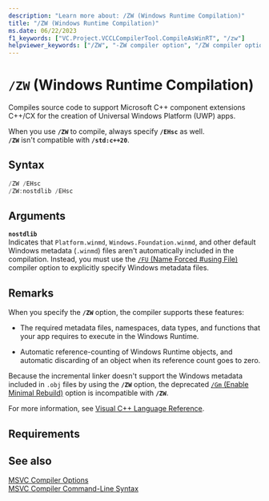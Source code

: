 ```yaml
---
description: "Learn more about: /ZW (Windows Runtime Compilation)"
title: "/ZW (Windows Runtime Compilation)"
ms.date: 06/22/2023
f1_keywords: ["VC.Project.VCCLCompilerTool.CompileAsWinRT", "/zw"]
helpviewer_keywords: ["/ZW", "-ZW compiler option", "/ZW compiler option", "-ZW", "Windows Runtime compiler option"]
---
```

# `/ZW` (Windows Runtime Compilation)

Compiles source code to support Microsoft C++ component extensions C++/CX for the creation of Universal Windows Platform (UWP) apps.

When you use **`/ZW`** to compile, always specify **`/EHsc`** as well.\
**`/ZW`** isn't compatible with **`/std:c++20`**.

## Syntax

```cpp
/ZW /EHsc
/ZW:nostdlib /EHsc
```

## Arguments

**`nostdlib`**\
Indicates that `Platform.winmd`, `Windows.Foundation.winmd`, and other default Windows metadata (`.winmd`) files aren't automatically included in the compilation. Instead, you must use the [`/FU` (Name Forced #using File)](fu-name-forced-hash-using-file.md) compiler option to explicitly specify Windows metadata files.

## Remarks

When you specify the **`/ZW`** option, the compiler supports these features:

- The required metadata files, namespaces, data types, and functions that your app requires to execute in the Windows Runtime.

- Automatic reference-counting of Windows Runtime objects, and automatic discarding of an object when its reference count goes to zero.

Because the incremental linker doesn't support the Windows metadata included in `.obj` files by using the **`/ZW`** option, the deprecated [`/Gm` (Enable Minimal Rebuild)](gm-enable-minimal-rebuild.md) option is incompatible with **`/ZW`**.

For more information, see [Visual C++ Language Reference](../../cppcx/visual-c-language-reference-c-cx.md).

## Requirements

## See also

[MSVC Compiler Options](compiler-options.md)\
[MSVC Compiler Command-Line Syntax](compiler-command-line-syntax.md)
